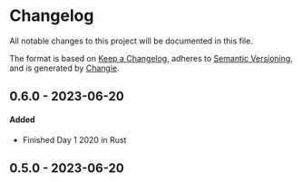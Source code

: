 # Changelog
All notable changes to this project will be documented in this file.

The format is based on [Keep a Changelog](https://keepachangelog.com/en/1.0.0/),
adheres to [Semantic Versioning](https://semver.org/spec/v2.0.0.html),
and is generated by [Changie](https://github.com/miniscruff/changie).

## 0.6.0 - 2023-06-20

#### Added

* Finished Day 1 2020 in Rust

## 0.5.0 - 2023-06-20

